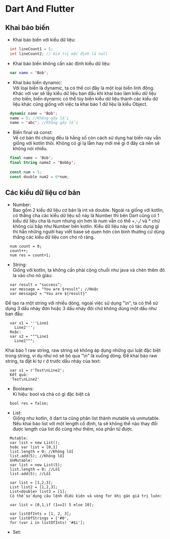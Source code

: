 # Dart And Flutter
## Khai báo biến
* Khai báo biến với kiểu dữ liệu:
```java
  int lineCount1 = 5;
  int lineCount2; // Giá trị mặc định là null
```
* Khai báo biến không cần xác định kiểu dữ liệu:
```kotlin
  var name = 'Bob';
```
* Khai báo biến dynamic: <br>Với loại biến là dynamic, ta có thể coi đây là một loại biến linh động. Khác với var sẽ lấy kiểu dữ liệu ban đầu khi khai báo làm kiểu dữ liệu cho biến, biến dynamic có thể tùy biến kiểu dữ liệu thành các kiểu dữ liệu khác cũng giống với việc ta khai báo 1 dữ liệu là kiểu Object.
```kotlin
  dynamic name = 'Bob';
  name = 5; //Không gây lỗi
  name = 'abc'; //Không gây lỗi
```
* Biến final và const:
<br>Về cơ bản thì chúng đều là hằng số còn cách sử dụng hai biến này vẫn giống với kotlin thôi. Không có gì lạ lẫm hay mới mẻ gì ở đây cả nên sẽ không nói nhiều.
```kotlin
  final name = 'Bob';
  final String name2 = 'Bobby';
  
  const num = 5; 
  const double num2 = 6*num; 
```
## Các kiểu dữ liệu cơ bản
- Number:
<br>Bao gồm 2 kiểu dữ liệu cơ bản là int và double. Ngoài ra giống với kotlin, có thằng cha các kiểu dữ liệu số này là Number thì bên Dart cũng có 1 kiểu dữ liệu cha là num nhưng xịn hơn là num vẫn có thể +,-,/ và * chứ không cùi bắp như Number bên kotlin. Kiểu dữ liệu này có tác dụng gì thì hẳn những người hay viết base sẽ quen hơn còn bình thường cứ dùng thẳng các kiểu dữ liệu con cho rõ ràng.
```
  num count = 0;
  count++;
  num res = count+1;
```
- String:<br>
Giống với kotlin, ta không cần phải cộng chuỗi như java và chèn thêm đô la vào cho nó giàu:
```
  var result = "success";
  var message = "You are $result"; //Hoặc
  var message2 = "You are ${result}"
```
Để tạo ra một string với nhiều dòng, ngoài việc sử dụng "\n", ta có thể sử dụng 3 dấu nháy đơn hoặc 3 dấu nháy đôi chứ không dùng một dấu như ban đầu:
```
  var s1 = '''Line1
    Line2''';
  Hoặc:
  var s2 = """Line1
    Line2""";
```
Khai báo 1 raw string, raw string sẽ không áp dụng những qui luật đặc biệt trong string, ví dụ như nó sẽ bỏ qua "\n" là xuống dòng.
Để khai báo raw string, ta đặt kí tự r ở trước dấu nháy của text:
```
  var s1 = r'Test\nLine2';
  Kết quả:
  'Test\nLine2'
```
- Booleans:<br>
Kí hiệu: bool và chả có gì đặc biệt cả
```
  bool res = false;
```
- List:<br>
Giống như kotlin, ở dart ta cũng phân list thành mutable và unmutable. Nếu khai báo list với một length cố định, ta sẽ không thể nào thay đổi được length của list đó cũng như thêm, xóa phần tử được.
```
  Mutable:
  var list = new List();
  hoặc var list = [0,1]
  list.length = 0; //Không lỗi
  list.add(5); //Không lỗi
  UnMutable:
  var list = new List(5);
  list.length = 0; //Lỗi
  list.add(5); //Lỗi
```
```
  var list = [1,2,3];
  List list2 = [1,2,3];
  List<double> list3 = [1];
  Có thể sử dụng câu lệnh điều kiện và vòng for khi gán giá trị luôn:
  
  var list = [0,1,if (1==2) 5 else 10];
  
  var listOfInts = [1, 2, 3];
  var listOfStrings = ['#0',
  for (var i in listOfInts) '#$i'];
```
- Set:<br>


